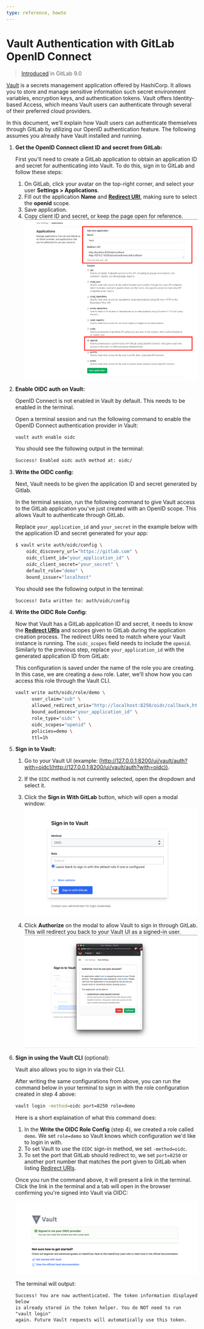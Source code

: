 ```yaml
---
type: reference, howto
---
```


# Vault Authentication with GitLab OpenID Connect

> [Introduced](https://gitlab.com/gitlab-org/gitlab-foss/issues/22323) in GitLab 9.0

[Vault](https://www.vaultproject.io/) is a secrets management application offered by HashiCorp.
It allows you to store and manage sensitive information such secret environment variables, encryption keys, and authentication tokens.
Vault offers Identity-based Access, which means Vault users can authenticate through several of their preferred cloud providers.

In this document, we'll explain how Vault users can authenticate themselves through GitLab by utilizing our OpenID authentication feature.
The following assumes you already have Vault installed and running.

1. **Get the OpenID Connect client ID and secret from GitLab:**

    First you'll need to create a GitLab application to obtain an application ID and secret for authenticating into Vault. To do this, sign in to GitLab and follow these steps:

    1. On GitLab, click your avatar on the top-right corner, and select your user **Settings > Applications**.
    1. Fill out the application **Name** and [**Redirect URI**](https://www.vaultproject.io/docs/auth/jwt.html#redirect-uris),
    making sure to select the **openid** scope.
    1. Save application.
    1. Copy client ID and secret, or keep the page open for reference.
    ![GitLab OAuth provider](img/gitlab_oauth_vault_v12_6.png)

1. **Enable OIDC auth on Vault:**

    OpenID Connect is not enabled in Vault by default. This needs to be enabled in the terminal.

    Open a terminal session and run the following command to enable the OpenID Connect authentication provider in Vault:

    ```bash
    vault auth enable oidc
    ```

    You should see the following output in the terminal:

    ```bash
    Success! Enabled oidc auth method at: oidc/
    ```

1. **Write the OIDC config:**

    Next, Vault needs to be given the application ID and secret generated by Gitlab.

    In the terminal session, run the following command to give Vault access to the GitLab application you've just created with an OpenID scope. This allows Vault to authenticate through GitLab.

    Replace `your_application_id` and `your_secret` in the example below with the application ID and secret generated for your app:

    ```bash
    $ vault write auth/oidc/config \
        oidc_discovery_url="https://gitlab.com" \
        oidc_client_id="your_application_id" \
        oidc_client_secret="your_secret" \
        default_role="demo" \
        bound_issuer="localhost"
    ```

    You should see the following output in the terminal:

    ```bash
    Success! Data written to: auth/oidc/config
    ```

1. **Write the OIDC Role Config:**

    Now that Vault has a GitLab application ID and secret, it needs to know the [**Redirect URIs**](https://www.vaultproject.io/docs/auth/jwt.html#redirect-uris) and scopes given to GitLab during the application creation process. The redirect URIs need to match where your Vault instance is running. The `oidc_scopes` field needs to include the `openid`.  Similarly to the previous step, replace `your_application_id` with the generated application ID from GitLab:

    This configuration is saved under the name of the role you are creating. In this case, we are creating a `demo` role. Later, we'll show how you can access this role through the Vault CLI.

    ```bash
    vault write auth/oidc/role/demo \
          user_claim="sub" \
          allowed_redirect_uris="http://localhost:8250/oidc/callback,http://127.0.0.1:8200/ui/vault/auth/oidc/oidc/callback" \
          bound_audiences="your_application_id" \
          role_type="oidc" \
          oidc_scopes="openid" \
          policies=demo \
          ttl=1h
    ```

1. **Sign in to Vault:**

    1. Go to your Vault UI (example: [http://127.0.0.1:8200/ui/vault/auth?with=oidc](http://127.0.0.1:8200/ui/vault/auth?with=oidc)).
    1. If the `OIDC` method is not currently selected, open the dropdown and select it.
    1. Click the **Sign in With GitLab** button, which will open a modal window:
    ![Sign into Vault with GitLab](img/sign_into_vault_with_gitlab_v12_6.png)

    1. Click **Authorize** on the modal to allow Vault to sign in through GitLab. This will redirect you back to your Vault UI as a signed-in user.
    ![Authorize Vault to connect with GitLab](img/authorize_vault_with_gitlab_v12_6.png)

1. **Sign in using the Vault CLI** (optional):

    Vault also allows you to sign in via their CLI.

    After writing the same configurations from above, you can run the command below in your terminal to sign in with the role configuration created in step 4 above:

    ```bash
    vault login -method=oidc port=8250 role=demo
    ```

    Here is a short explaination of what this command does:

    1. In the **Write the OIDC Role Config** (step 4), we created a role called `demo`. We set `role=demo` so Vault knows which configuration we'd like to login in with.
    1. To set Vault to use the `OIDC` sign-in method, we set `-method=oidc`.
    1. To set the port that GitLab should redirect to, we set `port=8250` or another port number that matches the port given to GitLab when listing [Redirect URIs](https://www.vaultproject.io/docs/auth/jwt.html#redirect-uris).

    Once you run the command above, it will present a link in the terminal.
    Click the link in the terminal and a tab will open in the browser confirming you're signed into Vault via OIDC:

    ![Signed into Vault via OIDC](img/signed_into_vault_via_oidc_v12_6.png)

    The terminal will output:

    ```
    Success! You are now authenticated. The token information displayed below
    is already stored in the token helper. You do NOT need to run "vault login"
    again. Future Vault requests will automatically use this token.
    ```
